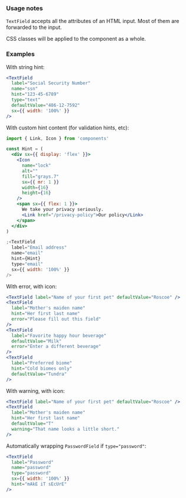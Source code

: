 ### Usage notes

`TextField` accepts all the attributes of an HTML input. Most of them are forwarded to the input.

CSS classes will be applied to the component as a whole.

### Examples

With string hint:

```jsx
<TextField
  label="Social Security Number"
  name="ssn"
  hint="123-45-6789"
  type="text"
  defaultValue="486-12-7592"
  sx={{ width: '100%' }}
/>
```

With custom hint content (for validation hints, etc):

```jsx
import { Link, Icon } from 'components'

const Hint = (
  <div sx={{ display: 'flex' }}>
    <Icon
      name="lock"
      alt=""
      fill="grays.7"
      sx={{ mr: 1 }}
      width={16}
      height={16}
    />
    <span sx={{ flex: 1 }}>
      We take your privacy seriously.
      <Link href="/privacy-policy">Our policy</Link>
    </span>
  </div>
)

;<TextField
  label="Email address"
  name="email"
  hint={Hint}
  type="email"
  sx={{ width: '100%' }}
/>
```

With error, with icon:

```jsx
<TextField label="Name of your first pet" defaultValue="Roscoe" />
<TextField
  label="Mother's maiden name"
  hint="Her first last name"
  error="Please fill out this field"
/>
<TextField
  label="Favorite happy hour beverage"
  defaultValue="Milk"
  error="Enter a different beverage"
/>
<TextField
  label="Preferred biome"
  hint="Cold biomes only"
  defaultValue="Tundra"
/>
```

With warning, with icon:

```jsx
<TextField label="Name of your first pet" defaultValue="Roscoe" />
<TextField
  label="Mother's maiden name"
  hint="Her first last name"
  defaultValue="T"
  warning="That name looks a little short."
/>
```

Automatically wrapping `PasswordField` if `type="password"`:

```jsx
<TextField
  label="Password"
  name="password"
  type="password"
  sx={{ width: '100%' }}
  hint="mAkE iT sEcUrE"
/>
```
